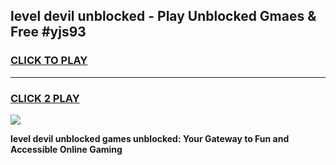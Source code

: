 
## level devil unblocked - Play Unblocked Gmaes & Free #yjs93
<h3>
<a href="https://news.freeplayer.one?title=level_devil_unblocked&ref=24F">CLICK TO PLAY</a></h3>
<hr>

<h3>
<a href="https://news.freeplayer.one?title=level_devil_unblocked&ref=24F">CLICK 2 PLAY</a>
  
</h3>

<a href="https://news.freeplayer.one?title=level_devil_unblocked&ref=24F/"><img src="https://clearcache.store/games.png"></a>


**level devil unblocked games unblocked: Your Gateway to Fun and Accessible Online Gaming**
